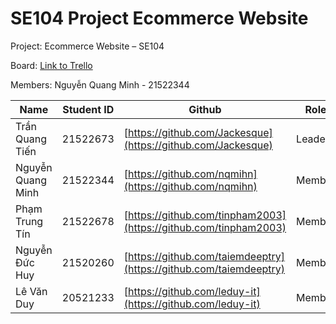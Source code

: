 # SE104 Project Ecommerce Website

Project: Ecommerce Website – SE104

Board: [Link to Trello](https://trello.com/b/eq1pZ2mf/work)

Members:
Nguyễn Quang Minh - 21522344

| Name | Student ID | Github | Role |
| --- | --- | --- | --- |
| Trần Quang Tiến | 21522673 | [https://github.com/Jackesque](https://github.com/Jackesque) | Leader |
| Nguyễn Quang Minh | 21522344 | [https://github.com/nqmihn](https://github.com/nqmihn) | Member |
| Phạm Trung Tín | 21522678 | [https://github.com/tinpham2003](https://github.com/tinpham2003) | Member |
| Nguyễn Đức Huy | 21520260 | [https://github.com/taiemdeeptry](https://github.com/taiemdeeptry) | Member |
| Lê Văn Duy | 20521233 | [https://github.com/leduy-it](https://github.com/leduy-it) | Member |
